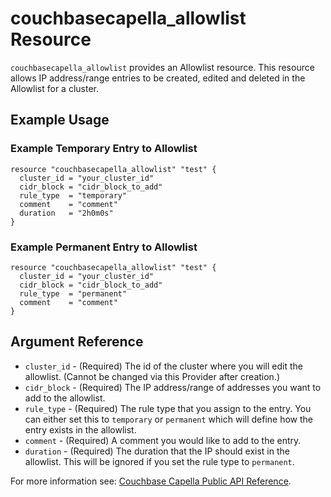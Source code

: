# couchbasecapella_allowlist Resource

`couchbasecapella_allowlist` provides an Allowlist resource. This resource allows IP address/range entries to be created, edited and deleted in the Allowlist for a cluster.

## Example Usage

### Example Temporary Entry to Allowlist

```hcl
resource "couchbasecapella_allowlist" "test" {
  cluster_id = "your_cluster_id"
  cidr_block = "cidr_block_to_add"
  rule_type  = "temporary"
  comment    = "comment"
  duration   = "2h0m0s"
}
```

### Example Permanent Entry to Allowlist

```hcl
resource "couchbasecapella_allowlist" "test" {
  cluster_id = "your_cluster_id"
  cidr_block = "cidr_block_to_add"
  rule_type  = "permanent"
  comment    = "comment"
}
```

## Argument Reference

- `cluster_id` - (Required) The id of the cluster where you will edit the allowlist. (Cannot be changed via this Provider after creation.)
- `cidr_block` - (Required) The IP address/range of addresses you want to add to the allowlist.
- `rule_type` - (Required) The rule type that you assign to the entry. You can either set this to `temporary` or `permanent` which will define how the entry exists in the allowlist.
- `comment` - (Required) A comment you would like to add to the entry.
- `duration` - (Required) The duration that the IP should exist in the allowlist. This will be ignored if you set the rule type to `permanent`.

<!-- ## Attribute Reference -->

For more information see: [Couchbase Capella Public API Reference](https://docs.couchbase.com/cloud/reference/rest-endpoints-all.html#clusters).
